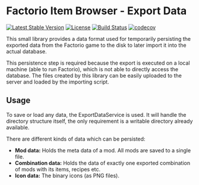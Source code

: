 # Factorio Item Browser - Export Data

[![Latest Stable Version](https://poser.pugx.org/factorio-item-browser/export-data/v/stable)](https://packagist.org/packages/factorio-item-browser/export-data) [![License](https://poser.pugx.org/factorio-item-browser/export-data/license)](https://packagist.org/packages/factorio-item-browser/export-data) [![Build Status](https://travis-ci.org/factorio-item-browser/export-data.svg?branch=master)](https://travis-ci.org/factorio-item-browser/export-data) [![codecov](https://codecov.io/gh/factorio-item-browser/export-data/branch/master/graph/badge.svg)](https://codecov.io/gh/factorio-item-browser/export-data)

This small library provides a data format used for temporarily persisting the exported data from the Factorio game to
the disk to later import it into the actual database.

This persistence step is required because the export is executed on a local machine (able to run Factorio), which is 
not able to directly access the database. The files created by this library can be easily uploaded to the server and
loaded by the importing script.

## Usage

To save or load any data, the ExportDataService is used. It will handle the directory structure itself, the only 
requirement is a writable directory already available.

There are different kinds of data which can be persisted:

* **Mod data:** Holds the meta data of a mod. All mods are saved to a single file.
* **Combination data:** Holds the data of exactly one exported combination of mods with its items, recipes etc.
* **Icon data:** The binary icons (as PNG files).